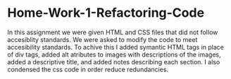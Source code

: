 # Home-Work-1-Refactoring-Code
 In this assignment we were given HTML and CSS files that did not follow accesiblity standards. We were asked to modify the code to meet accesibility standards. To achive this I added symantic HTML tags in place of div tags, added alt atributes to images with descriptions of the images, added a descriptive title, and added notes describing each section. I also condensed the css code in order reduce redundancies. 
